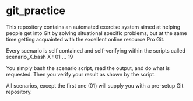 git_practice
============

This repository contains an automated exercise system aimed at helping
people get into Git by solving situational specific problems, but at the
same time getting acquainted with the excellent online resource Pro Git.

Every scenario is self contained and self-verifying within the scripts 
called scenario_X.bash X : 01 ... 19

You simply bash the scenario script, read the output, and do what is requested.
Then you verify your result as shown by the script.

All scenarios, except the first one (01) will supply you with a pre-setup
Git repository.
